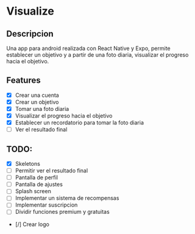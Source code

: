 # Visualize

## Descripcion

Una app para android realizada con React Native y Expo, permite establecer un objetivo y a partir de una foto diaria, visualizar el progreso hacia el objetivo.

## Features

- [x] Crear una cuenta
- [x] Crear un objetivo
- [x] Tomar una foto diaria
- [x] Visualizar el progreso hacia el objetivo
- [x] Establecer un recordatorio para tomar la foto diaria
- [ ] Ver el resultado final

## TODO:

- [x] Skeletons
- [ ] Permitir ver el resultado final
- [ ] Pantalla de perfil
- [ ] Pantalla de ajustes
- [ ] Splash screen
- [ ] Implementar un sistema de recompensas
- [ ] Implementar suscripcion
- [ ] Dividir funciones premium y gratuitas
- [/] Crear logo
